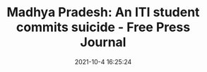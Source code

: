 ---
"title": "Madhya Pradesh: An ITI student commits suicide - Free Press Journal"
"date": "2021-10-4 16:25:24"
"feed_name": "GOOGLENEWSINDUSTRIAL"
"feed_website": "https://news.google.com/search?q=industrial%2Bincident&hl=en-US&gl=US&ceid=US:en"
"feed_rss": "https://news.google.com/rss/search?q=industrial%2Bincident&hl=en-US&gl=US&ceid=US:en"
"link": "https://www.freepressjournal.in/bhopal/madhya-pradesh-an-iti-student-commits-suicide"
"source": "{'href': 'https://www.freepressjournal.in', 'title': 'Free Press Journal'}"
"file": "_posts/2021-1-1-a3e85d6f86c15b6285c9160611f8a5e43b3e61fb.md"
"accident": "0"
"drilling": "0"
"dead": "0"
"injured": "0"
"arrested": "0"
"place": "unknown place"
"where": "unknown site"
"causes": "unknown"
"place_uri": "unknown place"
---